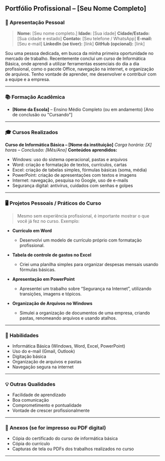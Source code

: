 ## **Portfólio Profissional – \[Seu Nome Completo]**

### 📄 **Apresentação Pessoal**

> **Nome:** \[Seu nome completo.]
> **Idade:** \[Sua idade]
> **Cidade/Estado:** \[Sua cidade e estado]
> **Contato:** \[Seu telefone / WhatsApp]
> **E-mail:** \[Seu e-mail]
> **LinkedIn (se tiver):** \[link]
> **GitHub (opcional):** \[link]

Sou uma pessoa dedicada, em busca da minha primeira oportunidade no mercado de trabalho. Recentemente concluí um curso de Informática Básica, onde aprendi a utilizar ferramentas essenciais do dia a dia profissional, como o pacote Office, navegação na internet, e organização de arquivos. Tenho vontade de aprender, me desenvolver e contribuir com a equipe e a empresa.

---

### 📚 **Formação Acadêmica**

* **\[Nome da Escola]** – Ensino Médio Completo (ou em andamento)
  \[Ano de conclusão ou "Cursando"]

---

### 🎓 **Cursos Realizados**

**Curso de Informática Básica – \[Nome da instituição]**
*Carga horária: \[X] horas – Conclusão: \[Mês/Ano]*
**Conteúdos aprendidos:**

* Windows: uso do sistema operacional, pastas e arquivos
* Word: criação e formatação de textos, currículos, cartas
* Excel: criação de tabelas simples, fórmulas básicas (soma, média)
* PowerPoint: criação de apresentações com textos e imagens
* Internet: navegação, pesquisa no Google, uso de e-mails
* Segurança digital: antivírus, cuidados com senhas e golpes

---

### 🖥️ **Projetos Pessoais / Práticos do Curso**

> Mesmo sem experiência profissional, é importante mostrar o que você já fez no curso. Exemplo:

* **Currículo em Word**

  * Desenvolvi um modelo de currículo próprio com formatação profissional.

* **Tabela de controle de gastos no Excel**

  * Criei uma planilha simples para organizar despesas mensais usando fórmulas básicas.

* **Apresentação em PowerPoint**

  * Apresentei um trabalho sobre “Segurança na Internet”, utilizando transições, imagens e tópicos.

* **Organização de Arquivos no Windows**

  * Simulei a organização de documentos de uma empresa, criando pastas, renomeando arquivos e usando atalhos.

---

### 💼 **Habilidades**

* Informática Básica (Windows, Word, Excel, PowerPoint)
* Uso do e-mail (Gmail, Outlook)
* Digitação básica
* Organização de arquivos e pastas
* Navegação segura na internet

---

### 💡 **Outras Qualidades**

* Facilidade de aprendizado
* Boa comunicação
* Comprometimento e pontualidade
* Vontade de crescer profissionalmente

---

### 📎 **Anexos (se for impresso ou PDF digital)**

* Cópia do certificado do curso de informática básica
* Cópia do currículo
* Capturas de tela ou PDFs dos trabalhos realizados no curso

---

